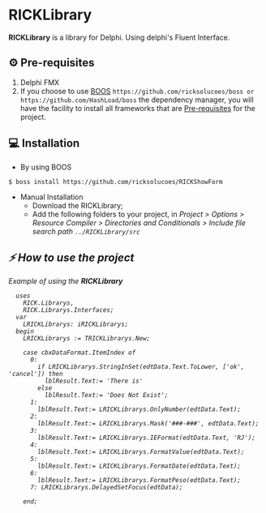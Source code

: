 [0]: https://github.com/ricksolucoes/boss "Site do BOOS"

# RICKLibrary

**RICKLibrary** is a library for Delphi. Using delphi's Fluent Interface.

## ⚙️ Pre-requisites

1. Delphi FMX
2. If you choose to use [BOOS][0] ```https://github.com/ricksolucoes/boss or https://github.com/HashLoad/boss```  the dependency manager, you will have the facility to install all frameworks that are [Pre-requisites](#pre-requisites) for the project.


## 💻 Installation

- By using BOOS
```shell
$ boss install https://github.com/ricksolucoes/RICKShowForm
```
- Manual Installation
  - Download the RICKLibrary;
  - Add the following folders to your project, in <em>Project &gt; Options &gt; Resource Compiler &gt; Directories and Conditionals &gt; Include file search path ``` ../RICKLibrary/src ```

 ## ⚡️ How to use the project

  Example of using the **RICKLibrary**

```delphi  
  uses
    RICK.Librarys,
    RICK.Librarys.Interfaces;
  var
    LRICKLibrarys: iRICKLibrarys;
  begin
    LRICKLibrarys := TRICKLibrarys.New;

    case cbxDataFormat.ItemIndex of
      0:
        if LRICKLibrarys.StringInSet(edtData.Text.ToLower, ['ok', 'cancel']) then
          lblResult.Text:= 'There is'
        else
          lblResult.Text:= 'Does Not Exist';
      1:
        lblResult.Text:= LRICKLibrarys.OnlyNumber(edtData.Text);
      2:
        lblResult.Text:= LRICKLibrarys.Mask('###-###', edtData.Text);
      3:
        lblResult.Text:= LRICKLibrarys.IEFormat(edtData.Text, 'RJ');
      4:
        lblResult.Text:= LRICKLibrarys.FormatValue(edtData.Text);
      5:
        lblResult.Text:= LRICKLibrarys.FormatDate(edtData.Text);
      6:
        lblResult.Text:= LRICKLibrarys.FormatPeso(edtData.Text);
      7: LRICKLibrarys.DelayedSetFocus(edtData);

    end;
```


